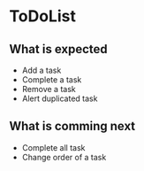 # ToDoList


## What is expected

- Add a task
- Complete a task
- Remove a task
- Alert duplicated task

## What is comming next

- Complete all task
- Change order of a task
